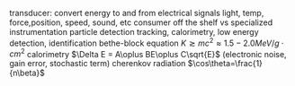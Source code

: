 transducer: convert energy to and from electrical signals
	light, temp, force,position, speed, sound, etc
	consumer off the shelf vs specialized instrumentation
	particle detection
		tracking, calorimetry, low energy detection, identification
bethe-block equation
	$K \gtrsim mc^2 \approx 1.5-2.0 MeV/g \cdot cm^2$
calorimetry
	$\Delta E = A\oplus BE\oplus C\sqrt{E}$ (electronic noise, gain error, stochastic term)
cherenkov radiation
	$\cos\theta=\frac{1}{n\beta}$